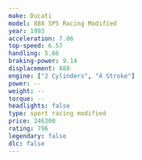 ```yaml
---
make: Ducati
model: 888 SP5 Racing Modified
year: 1993
acceleration: 7.06
top-speed: 6.57
handling: 5.66
braking-power: 9.14
displacement: 888
engine: ["2 Cylinders", "4 Stroke"]
power: --
weight: --
torque: --
headlights: false
type: sport racing modified
price: 246300
rating: 796
legendary: false
dlc: false
---
```

